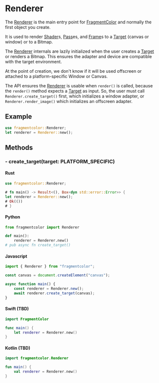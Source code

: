 # Renderer

The [Renderer](https://fragmentcolor.org/api/core/renderer) is the main entry point for
[FragmentColor](https://fragmentcolor.org) and normally the first object you create.

It is used to render
[Shader](https://fragmentcolor.org/api/core/shader)s,
[Pass](https://fragmentcolor.org/api/core/pass)es, and
[Frame](https://fragmentcolor.org/api/core/frame)s
to a [Target](https://fragmentcolor.org/api/core/target) (canvas or window) or to a Bitmap.

The [Renderer](https://fragmentcolor.org/api/core/renderer) internals are lazily initialized
when the user creates a [Target](https://fragmentcolor.org/api/core/target) or renders a Bitmap.
This ensures the adapter and device are compatible with the target environment.

At the point of creation, we don't know if it will be used offscreen
or attached to a platform-specific Window or Canvas.

The API ensures the [Renderer](https://fragmentcolor.org/api/core/renderer) is usable when `render()` is called,
because
the `render()` method expects a [Target](https://fragmentcolor.org/api/core/target) as input. So, the user must call
`Renderer.create_target()` first, which initializes a window adapter, or
`Renderer.render_image()` which initializes an offscreen adapter.

## Example

```rust
use fragmentcolor::Renderer;
let renderer = Renderer::new();
```

## Methods

### - create_target(target: PLATFORM_SPECIFIC)

#### Rust

```rust
use fragmentcolor::Renderer;

# fn main() -> Result<(), Box<dyn std::error::Error>> {
let renderer = Renderer::new();
# Ok(())
# }
```

#### Python

```python
from fragmentcolor import Renderer

def main():
    renderer = Renderer.new()
# pub async fn create_target()
```

#### Javascript

```javascript
import { Renderer } from "fragmentcolor";

const canvas = document.createElement("canvas");

async function main() {
    const renderer = Renderer.new();
    await renderer.create_target(canvas);
}
```

#### Swift (TBD)

```swift
import FragmentColor

func main() {
    let renderer = Renderer.new()
}
```

#### Kotlin (TBD)

```kotlin
import fragmentcolor.Renderer

fun main() {
    val renderer = Renderer.new()
}
```
